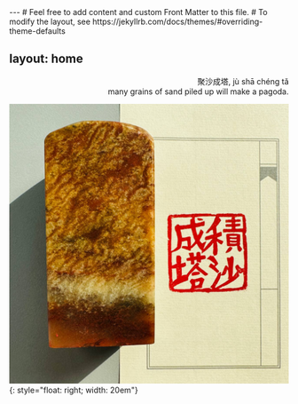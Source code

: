 <head><meta name="google-site-verification" content="iIKioixSLh5oPUFZBEL9Kw8GFCR1nEuLr_wM3JVU9cE" /></head>
---
# Feel free to add content and custom Front Matter to this file.
# To modify the layout, see https://jekyllrb.com/docs/themes/#overriding-theme-defaults
<meta name="google-site-verification" content="iIKioixSLh5oPUFZBEL9Kw8GFCR1nEuLr_wM3JVU9cE" />

layout: home
---
 <p align="right"> 聚沙成塔, jù shā chéng tǎ<br>
many grains of sand piled up will make a pagoda.</p>

![image](/assets/seal.jpg){: style="float: right; width: 20em"}

<meta name="google-site-verification" content="iIKioixSLh5oPUFZBEL9Kw8GFCR1nEuLr_wM3JVU9cE" />